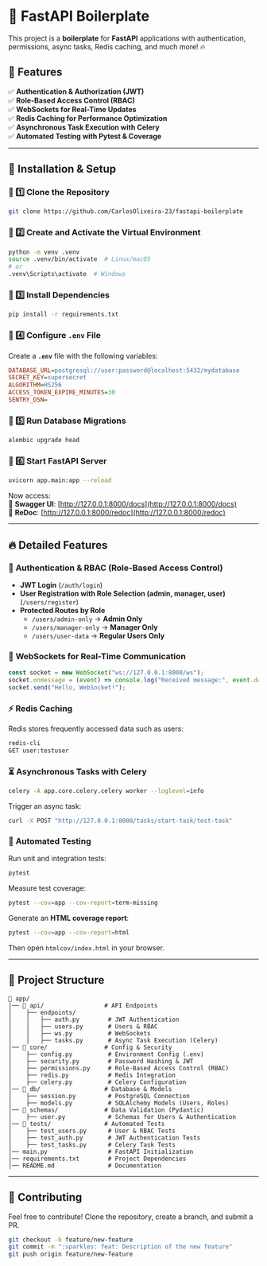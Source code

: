 # 🚀 FastAPI Boilerplate

This project is a **boilerplate** for **FastAPI** applications with authentication, permissions, async tasks, Redis caching, and much more! 🔥

## 📌 Features

✅ **Authentication & Authorization (JWT)**  
✅ **Role-Based Access Control (RBAC)**  
✅ **WebSockets for Real-Time Updates**  
✅ **Redis Caching for Performance Optimization**  
✅ **Asynchronous Task Execution with Celery**  
✅ **Automated Testing with Pytest & Coverage**  

---

## 🚀 **Installation & Setup**

### 🔹 1️⃣ Clone the Repository
```bash
git clone https://github.com/CarlosOliveira-23/fastapi-boilerplate
```

### 🔹 2️⃣ Create and Activate the Virtual Environment
```bash
python -m venv .venv
source .venv/bin/activate  # Linux/macOS
# or
.venv\Scripts\activate  # Windows
```

### 🔹 3️⃣ Install Dependencies
```bash
pip install -r requirements.txt
```

### 🔹 4️⃣ Configure `.env` File
Create a **`.env`** file with the following variables:
```ini
DATABASE_URL=postgresql://user:password@localhost:5432/mydatabase
SECRET_KEY=supersecret
ALGORITHM=HS256
ACCESS_TOKEN_EXPIRE_MINUTES=30
SENTRY_DSN=
```

### 🔹 5️⃣ Run Database Migrations
```bash
alembic upgrade head
```

### 🔹 6️⃣ Start FastAPI Server
```bash
uvicorn app.main:app --reload
```
Now access:  
🔗 **Swagger UI**: [http://127.0.0.1:8000/docs](http://127.0.0.1:8000/docs)  
🔗 **ReDoc**: [http://127.0.0.1:8000/redoc](http://127.0.0.1:8000/redoc)

---

## 🔥 **Detailed Features**

### 🔐 **Authentication & RBAC (Role-Based Access Control)**
- **JWT Login** (`/auth/login`)
- **User Registration with Role Selection (admin, manager, user)** (`/users/register`)
- **Protected Routes by Role**
  - `/users/admin-only` → **Admin Only**
  - `/users/manager-only` → **Manager Only**
  - `/users/user-data` → **Regular Users Only**

### 🔄 **WebSockets for Real-Time Communication**
```javascript
const socket = new WebSocket("ws://127.0.0.1:8000/ws");
socket.onmessage = (event) => console.log("Received message:", event.data);
socket.send("Hello, WebSocket!");
```

### ⚡ **Redis Caching**
Redis stores frequently accessed data such as users:
```bash
redis-cli
GET user:testuser
```

### ⏳ **Asynchronous Tasks with Celery**
```bash
celery -A app.core.celery.celery worker --loglevel=info
```
Trigger an async task:
```bash
curl -X POST "http://127.0.0.1:8000/tasks/start-task/test-task"
```

### 🧪 **Automated Testing**
Run unit and integration tests:
```bash
pytest
```
Measure test coverage:
```bash
pytest --cov=app --cov-report=term-missing
```
Generate an **HTML coverage report**:
```bash
pytest --cov=app --cov-report=html
```
Then open `htmlcov/index.html` in your browser.

---

## 📜 **Project Structure**
```
📂 app/
│── 📂 api/                 # API Endpoints
│    ├── endpoints/
│    │   ├── auth.py        # JWT Authentication
│    │   ├── users.py       # Users & RBAC
│    │   ├── ws.py          # WebSockets
│    │   ├── tasks.py       # Async Task Execution (Celery)
│── 📂 core/                # Config & Security
│    ├── config.py          # Environment Config (.env)
│    ├── security.py        # Password Hashing & JWT
│    ├── permissions.py     # Role-Based Access Control (RBAC)
│    ├── redis.py           # Redis Integration
│    ├── celery.py          # Celery Configuration
│── 📂 db/                  # Database & Models
│    ├── session.py         # PostgreSQL Connection
│    ├── models.py          # SQLAlchemy Models (Users, Roles)
│── 📂 schemas/             # Data Validation (Pydantic)
│    ├── user.py            # Schemas for Users & Authentication
│── 📂 tests/               # Automated Tests
│    ├── test_users.py      # User & RBAC Tests
│    ├── test_auth.py       # JWT Authentication Tests
│    ├── test_tasks.py      # Celery Task Tests
│── main.py                 # FastAPI Initialization
│── requirements.txt        # Project Dependencies
│── README.md               # Documentation
```

---

## 🤝 **Contributing**
Feel free to contribute! Clone the repository, create a branch, and submit a PR.  

```bash
git checkout -b feature/new-feature
git commit -m ":sparkles: feat: Description of the new feature"
git push origin feature/new-feature
```